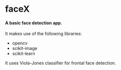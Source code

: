 # faceX
#### A basic face detection app.
  
It makes use of the following libraries:
  - opencv
  - scikit-image
  - scikit-learn  
  
It uses Viola-Jones classifier for frontal face detection.